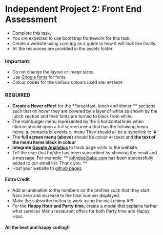 # Independent Project 2: Front End Assessment

- Complete this task.
- You are expected to use bootstrap framework for this task.
- Create a website using *core.jpg* as a guide to how it will look like finally.
- All the resources are provided in the assets folder


### Important:
- Do not change the layout or image sizes.
- Use [Google fonts](https://www.google.com/fonts) for fonts.
- Colour codes for the various colours used are:  `#F15A29`


### REQUIRED
 -  **Create a Hover effect**  for the **breakfast, lunch and dinner ** sections such that on hover they are covered by a layer of white as shown by the lunch section and their fonts are turned to black from white.
 - The Hamburger menu represented by the 3 horizontal lines when clicked should open a full screen menu that has the following menu items:
       a. contacts
       b. events
       c. menu
  They should all be a hyperlink to '#'
 - The **full screen menu (above)** should be colour `#F15A29` and **the text of the menu items black in colour**
 - **Integrate [Google Analytics](https://analytics.google.com "Google Analytics")** to track page visits to the website.
 - Tell the user that he/she has been subscribed by showing the email and a message. For example:
  ** johndoe@abc.com has been successfully added to our email list. Thank you. **
 - Host your website to [github pages](https://pages.github.com/ "Github Pages").

#### Extra Credit
 - Add an animation to the numbers on the profiles such that they start from zero and increase to the final number displayed.
 - Make the subscribe button to work using the mail chimp API.
 - For the **Happy Hour and Party time,** create a modal that explains further what services Menu restaurant offers for both Party time and Happy Hour.

#### All the best and happy coding!!
